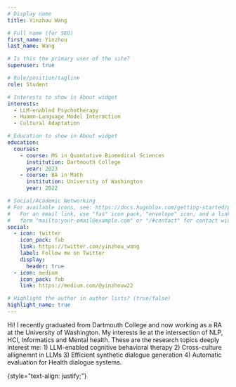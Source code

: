 ```yaml
---
# Display name
title: Yinzhou Wang

# Full name (for SEO)
first_name: Yinzhou
last_name: Wang

# Is this the primary user of the site?
superuser: true

# Role/position/tagline
role: Student

# Interests to show in About widget
interests:
  - LLM-enabled Psychotherapy
  - Huamn-Language Model Interaction
  - Cultural Adaptation 

# Education to show in About widget
education:
  courses:
    - course: MS in Quantative Biomedical Sciences
      institution: Dartmouth College
      year: 2023
    - course: BA in Math
      institution: University of Washington
      year: 2022

# Social/Academic Networking
# For available icons, see: https://docs.hugoblox.com/getting-started/page-builder/#icons
#   For an email link, use "fas" icon pack, "envelope" icon, and a link in the
#   form "mailto:your-email@example.com" or "/#contact" for contact widget.
social:
  - icon: twitter
    icon_pack: fab
    link: https://twitter.com/yinzhou_wang
    label: Follow me on Twitter
    display:
      header: true
  - icon: medium
    icon_pack: fab
    link: https://medium.com/@yinzhouw22

# Highlight the author in author lists? (true/false)
highlight_name: true
---
```


Hi! I recently graduated from Dartmouth College and now working as a RA at the University of Washington. My interests lie at the intersection of NLP, HCI, Informatics and Mental health. These are the research topics deeply interest me: 1) LLM-enabled cognitive behavioral therapy 2) Cross-culture allignemnt in LLMs 3) Efficient synthetic dialogue generation 4) Automatic evaluation for Health dialogue systems.

{style="text-align: justify;"}
